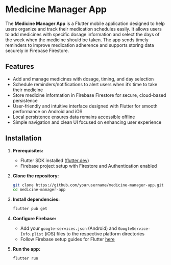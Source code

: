 # Medicine Manager App

The **Medicine Manager App** is a Flutter mobile application designed to help users organize and track their medication schedules easily. It allows users to add medicines with specific dosage information and select the days of the week when the medicine should be taken. The app sends timely reminders to improve medication adherence and supports storing data securely in Firebase Firestore.

## Features

- Add and manage medicines with dosage, timing, and day selection  
- Schedule reminders/notifications to alert users when it’s time to take their medicine  
- Store medicine information in Firebase Firestore for secure, cloud-based persistence  
- User-friendly and intuitive interface designed with Flutter for smooth performance on Android and iOS  
- Local persistence ensures data remains accessible offline  
- Simple navigation and clean UI focused on enhancing user experience  

## Installation

1. **Prerequisites:**  
    - Flutter SDK installed ([flutter.dev](https://flutter.dev/docs/get-started/install))  
    - Firebase project setup with Firestore and Authentication enabled  

2. **Clone the repository:**  
    ```bash
    git clone https://github.com/yourusername/medicine-manager-app.git
    cd medicine-manager-app
    ```

3. **Install dependencies:**  
    ```bash
    flutter pub get
    ```

4. **Configure Firebase:**  
    - Add your `google-services.json` (Android) and `GoogleService-Info.plist` (iOS) files to the respective platform directories  
    - Follow Firebase setup guides for Flutter [here](https://firebase.flutter.dev/docs/overview)  

5. **Run the app:**  
    ```bash
    flutter run
    ```
